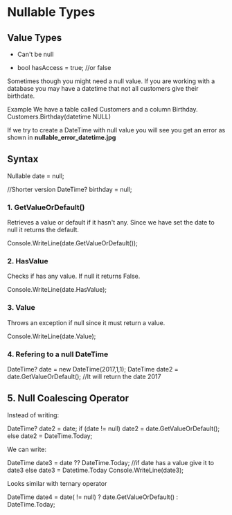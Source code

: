 # Nullable Types

## Value Types 

- Can't be null

- bool hasAccess = true; //or false

Sometimes though you might need a null value. If you are working with a database you may have a datetime that not all customers
give their birthdate. 

Example
	We have a table called Customers and a column Birthday.
	Customers.Birthday(datetime NULL)

If we try to create a DateTime with null value you will see you get an error as shown in **nullable_error_datetime.jpg**

## Syntax 

Nullable<DateTime> date = null;

//Shorter version
DateTime? birthday = null;

### 1. GetValueOrDefault()

Retrieves a value or default if it hasn't any. Since we have set the date to null it returns the default.

Console.WriteLine(date.GetValueOrDefault());

### 2. HasValue

Checks if has any value. If null it returns False.

Console.WriteLine(date.HasValue);

### 3. Value

Throws an exception if null since it must return a value. 

Console.WriteLine(date.Value);

### 4. Refering to a null DateTime

DateTime? date = new DateTime(2017,1,1);
DateTime date2 = date.GetValueOrDefault(); //It will return the date 2017


## 5. Null Coalescing Operator

Instead of writing:

 DateTime? date2 = date;
            if (date != null)
                date2 = date.GetValueOrDefault();
            else
                date2 = DateTime.Today;
				
We can write:

DateTime date3 = date ?? DateTime.Today; //if date has a value give it to date3 else date3 = Datetime.Today
Console.WriteLine(date3);

Looks similar with ternary operator

DateTime date4 = date( != null) ? date.GetValueOrDefault() : DateTime.Today;


